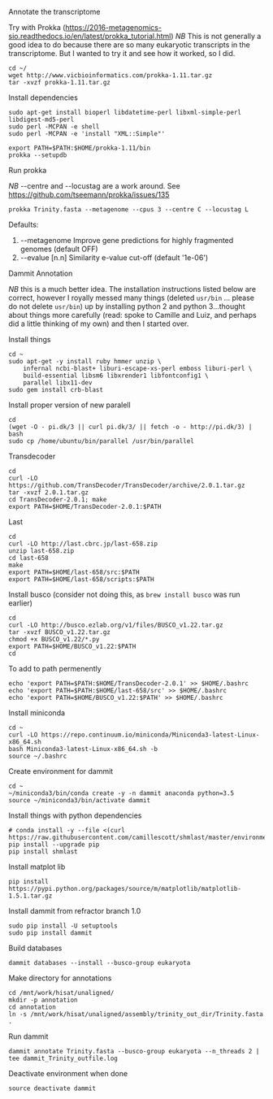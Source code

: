 Annotate the transcriptome

Try with Prokka (https://2016-metagenomics-sio.readthedocs.io/en/latest/prokka_tutorial.html)
*NB* This is not generally a good idea to do because there are so many eukaryotic transcripts in the transcriptome. But I wanted to try it and see how it worked, so I did.
```
cd ~/
wget http://www.vicbioinformatics.com/prokka-1.11.tar.gz
tar -xvzf prokka-1.11.tar.gz
```

Install dependencies
```
sudo apt-get install bioperl libdatetime-perl libxml-simple-perl libdigest-md5-perl
sudo perl -MCPAN -e shell
sudo perl -MCPAN -e 'install "XML::Simple"'
```
```
export PATH=$PATH:$HOME/prokka-1.11/bin
prokka --setupdb
```
Run prokka

*NB* --centre and --locustag are a work around. See https://github.com/tseemann/prokka/issues/135
```
prokka Trinity.fasta --metagenome --cpus 3 --centre C --locustag L
```        
Defaults:
1. --metagenome      Improve gene predictions for highly fragmented genomes (default OFF)
2. --evalue [n.n]    Similarity e-value cut-off (default '1e-06')



Dammit Annotation

*NB* this is a much better idea. The installation instructions listed below are correct, however I royally messed many things (deleted `usr/bin` ... please do not delete `usr/bin`) up by installing 
python 2 and python 3...thought about things more carefully (read: spoke to Camille and Luiz, and perhaps did a little thinking of my own) and then I started over.


Install things
```
cd ~
sudo apt-get -y install ruby hmmer unzip \
    infernal ncbi-blast+ liburi-escape-xs-perl emboss liburi-perl \
    build-essential libsm6 libxrender1 libfontconfig1 \
    parallel libx11-dev
sudo gem install crb-blast
```

Install proper version of new paralell
```
cd
(wget -O - pi.dk/3 || curl pi.dk/3/ || fetch -o - http://pi.dk/3) | bash
sudo cp /home/ubuntu/bin/parallel /usr/bin/parallel
```

Transdecoder
```
cd
curl -LO https://github.com/TransDecoder/TransDecoder/archive/2.0.1.tar.gz
tar -xvzf 2.0.1.tar.gz
cd TransDecoder-2.0.1; make
export PATH=$HOME/TransDecoder-2.0.1:$PATH
```
Last
```
cd
curl -LO http://last.cbrc.jp/last-658.zip
unzip last-658.zip
cd last-658
make
export PATH=$HOME/last-658/src:$PATH
export PATH=$HOME/last-658/scripts:$PATH
```
Install busco (consider not doing this, as `brew install busco` was run earlier)
```
cd
curl -LO http://busco.ezlab.org/v1/files/BUSCO_v1.22.tar.gz
tar -xvzf BUSCO_v1.22.tar.gz
chmod +x BUSCO_v1.22/*.py
export PATH=$HOME/BUSCO_v1.22:$PATH
cd
```
To add to path permenently
```
echo 'export PATH=$PATH:$HOME/TransDecoder-2.0.1' >> $HOME/.bashrc
echo 'export PATH=$PATH:$HOME/last-658/src' >> $HOME/.bashrc
echo 'export PATH=$HOME/BUSCO_v1.22:$PATH' >> $HOME/.bashrc
```

Install miniconda
```
cd ~
curl -LO https://repo.continuum.io/miniconda/Miniconda3-latest-Linux-x86_64.sh
bash Miniconda3-latest-Linux-x86_64.sh -b
source ~/.bashrc
```

Create environment for dammit
```
cd ~
~/miniconda3/bin/conda create -y -n dammit anaconda python=3.5
source ~/miniconda3/bin/activate dammit
```

Install things with python dependencies
```
# conda install -y --file <(curl https://raw.githubusercontent.com/camillescott/shmlast/master/environment.txt)
pip install --upgrade pip
pip install shmlast
```

Install matplot lib
```
pip install https://pypi.python.org/packages/source/m/matplotlib/matplotlib-1.5.1.tar.gz
```

Install dammit from refractor branch 1.0
```
sudo pip install -U setuptools
sudo pip install dammit
```

Build databases
```
dammit databases --install --busco-group eukaryota
```

Make directory for annotations
```
cd /mnt/work/hisat/unaligned/
mkdir -p annotation
cd annotation
ln -s /mnt/work/hisat/unaligned/assembly/trinity_out_dir/Trinity.fasta .
```

Run dammit
```
dammit annotate Trinity.fasta --busco-group eukaryota --n_threads 2 | tee dammit_Trinity_outfile.log
```
Deactivate environment when done
```
source deactivate dammit
```
